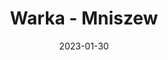 ---
title: Warka - Mniszew
category: "Trasy jednodniowe"
rafting_time: 3,5
route_length: 15,6
price: 120
date: 2023-01-30
---